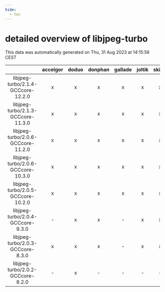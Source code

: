```yaml
---
hide:
  - toc
---
```


detailed overview of libjpeg-turbo
==================================


This data was automatically generated on Thu, 31 Aug 2023 at 14:15:56 CEST  

| |accelgor|doduo|donphan|gallade|joltik|skitty|swalot|victini|
| :---: | :---: | :---: | :---: | :---: | :---: | :---: | :---: | :---: |
|libjpeg-turbo/2.1.4-GCCcore-12.2.0|x|x|x|x|x|x|x|x|
|libjpeg-turbo/2.1.3-GCCcore-11.3.0|x|x|x|x|x|x|x|x|
|libjpeg-turbo/2.0.6-GCCcore-11.2.0|x|x|x|x|x|x|x|x|
|libjpeg-turbo/2.0.6-GCCcore-10.3.0|x|x|x|x|x|x|x|x|
|libjpeg-turbo/2.0.5-GCCcore-10.2.0|x|x|x|x|x|x|x|x|
|libjpeg-turbo/2.0.4-GCCcore-9.3.0|-|x|x|-|x|x|x|x|
|libjpeg-turbo/2.0.3-GCCcore-8.3.0|x|x|x|-|x|x|x|x|
|libjpeg-turbo/2.0.2-GCCcore-8.2.0|-|x|-|-|-|-|x|-|
